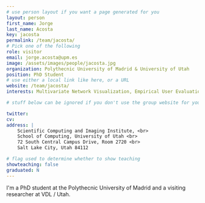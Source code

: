 ```yaml
---
# use person layout if you want a page generated for you
layout: person
first_name: Jorge
last_name: Acosta
key: jacosta
permalink: /team/jacosta/
# Pick one of the following
role: visitor
email: jorge.acosta@upm.es
image: /assets/images/people/jacosta.jpg
organization: Polythecnic University of Madrid & University of Utah 
position: PhD Student
# use either a local link like here, or a URL
website: /team/jacosta/
interests: Multivariate Network Visualization, Empirical User Evaluation, Neurscience Data Visualization 

# stuff below can be ignored if you don't use the group website for your private website

twitter: 
cv: 
address: |
    Scientific Computing and Imaging Institute, <br>
    School of Computing, University of Utah <br>
    72 South Central Campus Drive, Room 2720 <br>
    Salt Lake City, Utah 84112

# flag used to determine whether to show teaching
showteaching: false
graduated: N
---
```


I'm a PhD student at the Polythecnic University of Madrid and a visiting researcher at VDL / Utah.

